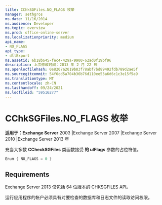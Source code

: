 ```yaml
---
title: CChkSGFiles.NO_FLAGS 枚举
manager: sethgros
ms.date: 11/16/2014
ms.audience: Developer
ms.topic: overview
ms.prod: office-online-server
ms.localizationpriority: medium
api_name:
- NO_FLAGS
api_type:
- dllExport
ms.assetid: 6b18b645-fec4-429a-9900-62ad0f19bf96
description: 上次修改时间：2013 年 2 月 22 日
ms.openlocfilehash: 0e8207a2019b83f78abf7bd89492fdb789d2ae5f
ms.sourcegitcommit: 54f6cd5a704b36b76d110ee53a6d6c1c3e15f5a9
ms.translationtype: MT
ms.contentlocale: zh-CN
ms.lasthandoff: 09/24/2021
ms.locfileid: "59516277"
---
```

# <a name="cchksgfilesno_flags-enumeration"></a>CChkSGFiles.NO_FLAGS 枚举

**适用于：Exchange Server** 2003 |Exchange Server 2007 |Exchange Server 2010 |Exchange Server 2013 年
  
充当大多数 **CCheckSGFiles** 类函数接受 **的 ulFlags** 参数的占位符值。 
  
```cs
Enum { NO_FLAGS = 0 }

```

## <a name="requirements"></a>Requirements

Exchange Server 2013 仅包括 64 位版本的 CHKSGFILES API。
  
运行应用程序的帐户必须具有对要检查的数据库和日志文件的读取访问权限。
  

